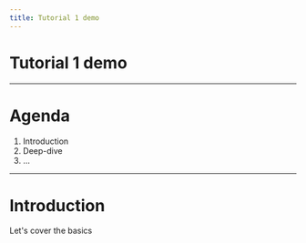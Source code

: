 ```yaml
---
title: Tutorial 1 demo
---
```


# Tutorial 1 demo

---

# Agenda

1. Introduction
2. Deep-dive
3. ...

---

# Introduction

Let's cover the basics
